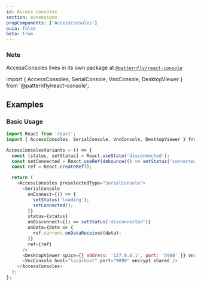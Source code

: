 ```yaml
---
id: Access consoles
section: extensions
propComponents: ['AccessConsoles']
ouia: false
beta: true
---
```


### Note
AccessConsoles lives in its own package at [`@patternfly/react-console`](https://www.npmjs.com/package/@patternfly/react-console)

import { AccessConsoles, SerialConsole, VncConsole, DesktopViewer } from '@patternfly/react-console';

## Examples

### Basic Usage
```js
import React from 'react';
import { AccessConsoles, SerialConsole, VncConsole, DesktopViewer } from '@patternfly/react-console';

AccessConsolesVariants = () => {
  const [status, setStatus] = React.useState('disconnected');
  const setConnected = React.useRef(debounce(() => setStatus('connected'), 3000)).current;
  const ref = React.createRef();

  return (
    <AccessConsoles preselectedType="SerialConsole">
      <SerialConsole
        onConnect={() => {
          setStatus('loading');
          setConnected();
        }}
        status={status}
        onDisconnect={() => setStatus('disconnected')}
        onData={data => {
          ref.current.onDataReceived(data);
        }}
        ref={ref}
      />
      <DesktopViewer spice={{ address: '127.0.0.1', port: '5900' }} vnc={{ address: '127.0.0.1', port: '5901' }} />
      <VncConsole host="localhost" port="9090" encrypt shared />
    </AccessConsoles>
  );
};
```
